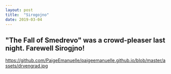 ```yaml
---
layout: post
title:  "Sirogojno"
date: 2019-03-04
---
```


## "The Fall of Smedrevo" was a crowd-pleaser last night. Farewell Sirogjno!
https://github.com/PaigeEmanuelle/paigeemanuelle.github.io/blob/master/assets/drvengrad.jpg
